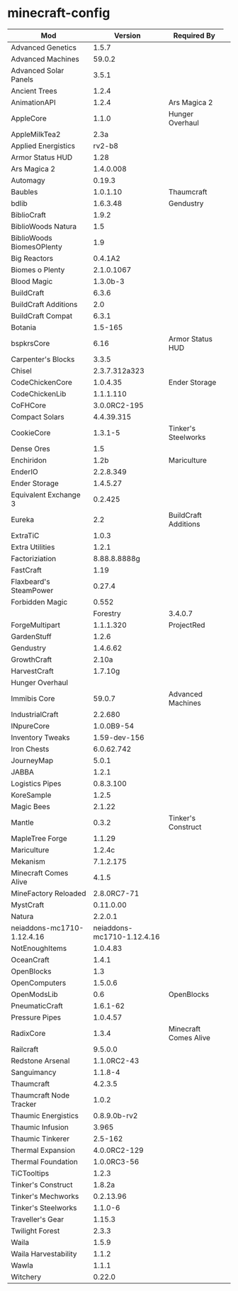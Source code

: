 # minecraft-config

<table>
<thead>
  <tr>
    <th>Mod</th>
    <th>Version</th>
    <th>Required By</th>
  </tr>
</thead>
<tbody>
  <tr><td>Advanced Genetics</td><td>1.5.7</td><td></td></tr>
  <tr><td>Advanced Machines</td><td>59.0.2</td><td></td></tr>
  <tr><td>Advanced Solar Panels</td><td>3.5.1</td><td></td></tr>
  <tr><td>Ancient Trees</td><td>1.2.4</td><td></td><td></td></tr>
  <tr><td>AnimationAPI</td><td>1.2.4</td><td>Ars Magica 2</td></tr>
  <tr><td>AppleCore</td><td>1.1.0</td><td>Hunger Overhaul</td></tr>
  <tr><td>AppleMilkTea2</td><td>2.3a</td><td></td></tr>
  <tr><td>Applied Energistics</td><td>rv2-b8</td><td></td></tr>
  <tr><td>Armor Status HUD</td><td>1.28</td><td></td></tr>
  <tr><td>Ars Magica 2</td><td>1.4.0.008</td><td></td></tr>
  <tr><td>Automagy</td><td>0.19.3</td><td></td></tr>
  <tr><td>Baubles</td><td>1.0.1.10</td><td>Thaumcraft</td><td></td></tr>
  <tr><td>bdlib</td><td>1.6.3.48</td><td>Gendustry</td></tr>
  <tr><td>BiblioCraft</td><td>1.9.2</td><td></td></tr>
  <tr><td>BiblioWoods Natura</td><td>1.5</td><td></td></tr>
  <tr><td>BiblioWoods BiomesOPlenty</td><td>1.9</td><td></td></tr>
  <tr><td>Big Reactors</td><td>0.4.1A2</td><td></td></tr>
  <tr><td>Biomes o Plenty</td><td>2.1.0.1067</td><td></td></tr>
  <tr><td>Blood Magic</td><td>1.3.0b-3</td><td></td></tr>
  <tr><td>BuildCraft</td><td>6.3.6</td><td></td></tr>
  <tr><td>BuildCraft Additions</td><td>2.0</td><td></td></tr>
  <tr><td>BuildCraft Compat</td><td>6.3.1</td><td></td></tr>
  <tr><td>Botania</td><td>1.5-165</td><td></td></tr>
  <tr><td>bspkrsCore</td><td>6.16</td><td>Armor Status HUD</td></tr>
  <tr><td>Carpenter's Blocks</td><td>3.3.5</td><td></td></tr>
  <tr><td>Chisel</td><td>2.3.7.312a323</td><td></td></tr>
  <tr><td>CodeChickenCore</td><td>1.0.4.35</td><td>Ender Storage</td></tr>
  <tr><td>CodeChickenLib</td><td>1.1.1.110</td><td></td></tr>
  <tr><td>CoFHCore</td><td>3.0.0RC2-195</td><td></td></tr>
  <tr><td>Compact Solars</td><td>4.4.39.315</td><td></td></tr>
  <tr><td>CookieCore</td><td>1.3.1-5</td><td>Tinker's Steelworks</td></tr>
  <tr><td>Dense Ores</td><td>1.5</td><td></td></tr>
  <tr><td>Enchiridon</td><td>1.2b</td><td>Mariculture</td></tr>
  <tr><td>EnderIO</td><td>2.2.8.349</td><td></td></tr>
  <tr><td>Ender Storage</td><td>1.4.5.27</td><td></td></tr>
  <tr><td>Equivalent Exchange 3</td><td>0.2.425</td><td></td></tr>
  <tr><td>Eureka</td><td>2.2</td><td>BuildCraft Additions</td></tr>
  <tr><td>ExtraTiC</td><td>1.0.3</td><td></td></tr>
  <tr><td>Extra Utilities</td><td>1.2.1</td><td></td></tr>
  <tr><td>Factoriziation</td><td>8.88.8.8888g</td><td></td></tr>
  <tr><td>FastCraft</td><td>1.19</td><td></td></tr>
  <tr><td>Flaxbeard's SteamPower</td><td>0.27.4</td><td></td></tr>
  <tr><td>Forbidden Magic</td><td>0.552</td><td></td></tr>
  <td><td>Forestry</td><td>3.4.0.7</td><td></td></tr>
  <tr><td>ForgeMultipart</td><td>1.1.1.320</td><td>ProjectRed</td></tr>
  <tr><td>GardenStuff</td><td>1.2.6</td><td></td></tr>
  <tr><td>Gendustry</td><td>1.4.6.62</td><td></td></tr>
  <tr><td>GrowthCraft</td><td>2.10a</td><td></td></tr>
  <tr><td>HarvestCraft</td><td>1.7.10g</td><td></td></tr>
  <tr><td>Hunger Overhaul</td><td></td><td></td></tr>
  <tr><td>Immibis Core</td><td>59.0.7</td><td>Advanced Machines</td></tr>
  <tr><td>IndustrialCraft</td><td>2.2.680</td><td></td></tr>
  <tr><td>INpureCore</td><td>1.0.0B9-54</td><td></td></tr>
  <tr><td>Inventory Tweaks</td><td>1.59-dev-156</td><td></td></tr>
  <tr><td>Iron Chests</td><td>6.0.62.742</td><td></td></tr>
  <tr><td>JourneyMap</td><td>5.0.1</td><td></td></tr>
  <tr><td>JABBA</td><td>1.2.1</td><td></td></tr>
  <tr><td>Logistics Pipes</td><td>0.8.3.100</td><td></td></tr>
  <tr><td>KoreSample</td><td>1.2.5</td><td></td></tr>
  <tr><td>Magic Bees</td><td>2.1.22</td><td></td></tr>
  <tr><td>Mantle</td><td>0.3.2</td><td>Tinker's Construct</td></tr>
  <tr><td>MapleTree Forge</td><td>1.1.29</td><td></td></tr>
  <tr><td>Mariculture</td><td>1.2.4c</td><td></td></tr>
  <tr><td>Mekanism</td><td>7.1.2.175</td><td></td></tr>
  <tr><td>Minecraft Comes Alive</td><td>4.1.5</td><td></td></tr>
  <tr><td>MineFactory Reloaded</td><td>2.8.0RC7-71</td><td></td></tr>
  <tr><td>MystCraft</td><td>0.11.0.00</td><td></td></tr>
  <tr><td>Natura</td><td>2.2.0.1</td><td></td></tr>
  <tr><td>neiaddons-mc1710-1.12.4.16</td><td>neiaddons-mc1710-1.12.4.16</td><td></td></tr>
  <tr><td>NotEnoughItems</td><td>1.0.4.83</td><td></td></tr>
  <tr><td>OceanCraft</td><td>1.4.1</td><td></td></tr>
  <tr><td>OpenBlocks</td><td>1.3</td><td></td></tr>
  <tr><td>OpenComputers</td><td>1.5.0.6</td><td></td></tr>
  <tr><td>OpenModsLib</td><td>0.6</td><td>OpenBlocks</td></tr>
  <tr><td>PneumaticCraft</td><td>1.6.1-62</td><td></td></tr>
  <tr><td>Pressure Pipes</td><td>1.0.4.57</td><td></td></tr>
  <tr><td>RadixCore</td><td>1.3.4</td><td>Minecraft Comes Alive</td></tr>
  <tr><td>Railcraft</td><td>9.5.0.0</td><td></td></tr>
  <tr><td>Redstone Arsenal</td><td>1.1.0RC2-43</td><td></td></tr>
  <tr><td>Sanguimancy</td><td>1.1.8-4</td><td></td></tr>
  <tr><td>Thaumcraft</td><td>4.2.3.5</td><td></td></tr>
  <tr><td>Thaumcraft Node Tracker</td><td>1.0.2</td><td></td></tr>
  <tr><td>Thaumic Energistics</td><td>0.8.9.0b-rv2</td><td></td></tr>
  <tr><td>Thaumic Infusion</td><td>3.965</td><td></td></tr>
  <tr><td>Thaumic Tinkerer</td><td>2.5-162</td><td></td></tr>
  <tr><td>Thermal Expansion</td><td>4.0.0RC2-129</td><td></td></tr>
  <tr><td>Thermal Foundation</td><td>1.0.0RC3-56</td><td></td></tr>
  <tr><td>TiCTooltips</td><td>1.2.3</td><td></td></tr>
  <tr><td>Tinker's Construct</td><td>1.8.2a</td><td></td></tr>
  <tr><td>Tinker's Mechworks</td><td>0.2.13.96</td><td></td></tr>
  <tr><td>Tinker's Steelworks</td><td>1.1.0-6</td><td></td></tr>
  <tr><td>Traveller's Gear</td><td>1.15.3</td><td></td></tr>
  <tr><td>Twilight Forest</td><td>2.3.3</td><td></td></tr>
  <tr><td>Waila</td><td>1.5.9</td><td></td></tr>
  <tr><td>Waila Harvestability</td><td>1.1.2</td><td></td></tr>
  <tr><td>Wawla</td><td>1.1.1</td><td></td></tr>
  <tr><td>Witchery</td><td>0.22.0</td><td></td></tr>
</tbody>
</table>
